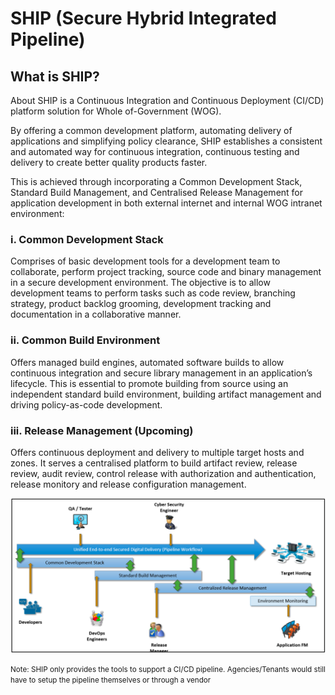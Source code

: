 # SHIP (Secure Hybrid Integrated Pipeline)

## What is SHIP?

About SHIP is a Continuous Integration and Continuous Deployment (CI/CD) platform solution for Whole of-Government (WOG).

By offering a common development platform, automating delivery of applications and simplifying policy clearance, SHIP establishes a consistent and automated way for continuous integration, continuous testing and delivery to create better quality products faster.

This is achieved through incorporating a Common Development Stack, Standard Build Management, and Centralised Release Management for application development in both external internet and internal WOG intranet environment:

### i. Common Development Stack
Comprises of basic development tools for a development team to collaborate, perform project tracking, source code and binary management in a secure development environment. The objective is to allow development teams to perform tasks such as code review, branching strategy, product backlog grooming, development tracking and documentation in a collaborative manner.

### ii. Common Build Environment
Offers managed build engines, automated software builds to allow continuous integration and secure library management in an application’s lifecycle. This is essential to promote building from source using an independent standard build environment, building artifact management and driving policy-as-code development.

### iii. Release Management (Upcoming)
Offers continuous deployment and delivery to multiple target hosts and zones. It serves a centralised platform to build artifact review, release review, audit review, control release with authorization and authentication, release monitory and release configuration management.

![SHIP Overview](_media/ship_overview.png)

<small>Note: SHIP only provides the tools to support a CI/CD pipeline. Agencies/Tenants would still have to setup the pipeline themselves or through a vendor</small>